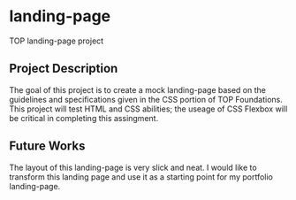 # landing-page
TOP landing-page project

## Project Description
The goal of this project is to create a mock landing-page based on the guidelines and specifications given in the CSS portion of TOP Foundations. This project will test HTML and CSS abilities; the useage of CSS Flexbox will be critical in completing this assingment.

## Future Works
The layout of this landing-page is very slick and neat. I would like to transform this landing page and use it as a starting point for my portfolio landing-page.